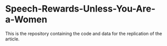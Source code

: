 # Speech-Rewards-Unless-You-Are-a-Women
This is the repository containing the code and data for the replication of the article.
